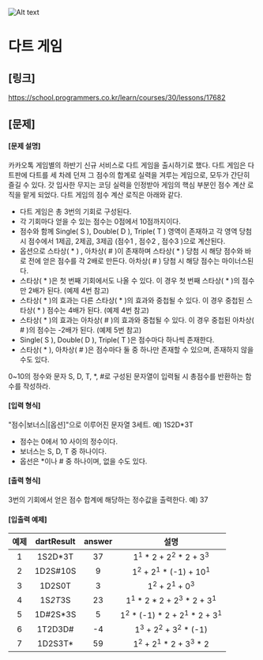 ![Alt text](https://velog.velcdn.com/images%2Fjesahan%2Fpost%2Fd2c41950-b7ca-45fb-876c-59c7a3ca1f99%2Fimage.png)

# 다트 게임

## [링크]
https://school.programmers.co.kr/learn/courses/30/lessons/17682

## [문제]
#### [문제 설명]
카카오톡 게임별의 하반기 신규 서비스로 다트 게임을 출시하기로 했다. 다트 게임은 다트판에 다트를 세 차례 던져 그 점수의 합계로 실력을 겨루는 게임으로, 모두가 간단히 즐길 수 있다.
갓 입사한 무지는 코딩 실력을 인정받아 게임의 핵심 부분인 점수 계산 로직을 맡게 되었다. 다트 게임의 점수 계산 로직은 아래와 같다.

* 다트 게임은 총 3번의 기회로 구성된다.
* 각 기회마다 얻을 수 있는 점수는 0점에서 10점까지이다.
* 점수와 함께 Single( S ), Double( D ), Triple( T ) 영역이 존재하고 각 영역 당첨 시 점수에서 1제곱, 2제곱, 3제곱 (점수1 , 점수2 , 점수3 )으로 계산된다.
* 옵션으로 스타상( * ) , 아차상( # )이 존재하며 스타상( * ) 당첨 시 해당 점수와 바로 전에 얻은 점수를 각 2배로 만든다. 아차상( # ) 당첨 시 해당 점수는 마이너스된다.
* 스타상( * )은 첫 번째 기회에서도 나올 수 있다. 이 경우 첫 번째 스타상( * )의 점수만 2배가 된다. (예제 4번 참고)
* 스타상( * )의 효과는 다른 스타상( * )의 효과와 중첩될 수 있다. 이 경우 중첩된 스타상( * ) 점수는 4배가 된다. (예제 4번 참고)
* 스타상( * )의 효과는 아차상( # )의 효과와 중첩될 수 있다. 이 경우 중첩된 아차상( # )의 점수는 -2배가 된다. (예제 5번 참고)
* Single( S ), Double( D ), Triple( T )은 점수마다 하나씩 존재한다.
* 스타상( * ), 아차상( # )은 점수마다 둘 중 하나만 존재할 수 있으며, 존재하지 않을 수도 있다.

0~10의 정수와 문자 S, D, T, *, #로 구성된 문자열이 입력될 시 총점수를 반환하는 함수를 작성하라.
#### [입력 형식]
"점수|보너스|[옵션]"으로 이루어진 문자열 3세트.
예) 1S2D*3T

* 점수는 0에서 10 사이의 정수이다.
* 보너스는 S, D, T 중 하나이다.
* 옵선은 *이나 # 중 하나이며, 없을 수도 있다.
#### [출력 형식]
3번의 기회에서 얻은 점수 합계에 해당하는 정수값을 출력한다.
예) 37
#### [입출력 예제]
|예제|dartResult|answer|설명|
|:---:|:---:|:---:|:---:|
|1|1S2D*3T|37|1<sup>1</sup> * 2 + 2<sup>2</sup> * 2 + 3<sup>3</sup>|
|2|1D2S#10S|9|1<sup>2</sup> + 2<sup>1</sup> * (-1) + 10<sup>1</sup>|
|3|1D2S0T|3|1<sup>2</sup> + 2<sup>1</sup> + 0<sup>3</sup>|
|4|1S*2T*3S|23|1<sup>1</sup> * 2 * 2 + 2<sup>3</sup> * 2 + 3<sup>1</sup>|
|5|1D#2S*3S|5|1<sup>2</sup> * (-1) * 2 + 2<sup>1</sup> * 2 + 3<sup>1</sup>|
|6|1T2D3D#|-4|1<sup>3</sup> + 2<sup>2</sup> + 3<sup>2</sup> * (-1)|
|7|1D2S3T*|59|1<sup>2</sup> + 2<sup>1</sup> * 2 + 3<sup>3</sup> * 2|
